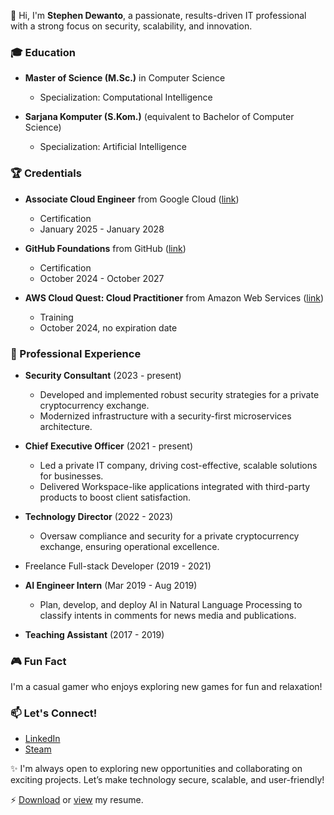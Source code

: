 👋 Hi, I'm **Stephen Dewanto**, a passionate, results-driven IT professional with a strong focus on security, scalability, and innovation.

### 🎓 Education  
- **Master of Science (M.Sc.)** in Computer Science
  - Specialization: Computational Intelligence

- **Sarjana Komputer (S.Kom.)** (equivalent to Bachelor of Computer Science)
  - Specialization: Artificial Intelligence

### 🏆 Credentials
- **Associate Cloud Engineer** from Google Cloud ([link](https://www.credly.com/badges/476671a4-2d78-4cfa-a2c4-2dee3dc700c1))
  - Certification
  - January 2025 - January 2028

- **GitHub Foundations** from GitHub ([link](https://www.credly.com/badges/156e81fd-4e09-4375-882d-1d699e09515a))
  - Certification
  - October 2024 - October 2027

- **AWS Cloud Quest: Cloud Practitioner** from Amazon Web Services ([link](https://www.credly.com/badges/17a5012c-8dde-4680-8d39-97869874ebad))
  - Training
  - October 2024, no expiration date

### 💼 Professional Experience  
- **Security Consultant**  (2023 - present)
  - Developed and implemented robust security strategies for a private cryptocurrency exchange.
  - Modernized infrastructure with a security-first microservices architecture.

- **Chief Executive Officer**  (2021 - present)
  - Led a private IT company, driving cost-effective, scalable solutions for businesses.
  - Delivered Workspace-like applications integrated with third-party products to boost client satisfaction.

- **Technology Director**  (2022 - 2023)
  - Oversaw compliance and security for a private cryptocurrency exchange, ensuring operational excellence.

- Freelance Full-stack Developer  (2019 - 2021)

- **AI Engineer Intern**  (Mar 2019 - Aug 2019)
  - Plan, develop, and deploy AI in Natural Language Processing to classify intents in comments for news media and publications.

- **Teaching Assistant**  (2017 - 2019)

### 🎮 Fun Fact  
I'm a casual gamer who enjoys exploring new games for fun and relaxation!  

### 📫 Let's Connect!  
- [LinkedIn](https://linkedin.com/in/stephen-dewanto)
- [Steam](https://steamcommunity.com/id/michaelboo)

✨ I'm always open to exploring new opportunities and collaborating on exciting projects. Let’s make technology secure, scalable, and user-friendly!

⚡ [Download](https://raw.githubusercontent.com/mstephen77/mstephen77/refs/heads/master/Resume%20-%20EN.pdf) or [view](https://github.com/mstephen77/mstephen77/blob/master/Resume%20-%20EN.pdf) my resume.

<!--
**mstephen77/mstephen77** is a ✨ _special_ ✨ repository because its `README.md` (this file) appears on your GitHub profile.

Here are some ideas to get you started:

- 🔭 I’m currently working on ...
- 🌱 I’m currently learning ...
- 👯 I’m looking to collaborate on ...
- 🤔 I’m looking for help with ...
- 💬 Ask me about ...
- 📫 How to reach me: ...
- 😄 Pronouns: ...
- ⚡ Fun fact: ...
-->
